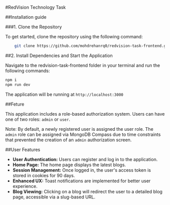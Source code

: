 #RedVision Technology Task

##Installation guide

###1. Clone the Repository

To get started, clone the repository using the following command:


```bash
    git clone https://github.com/mohdrehanrq0/redvision-task-frontend.git
```

##2. Install Dependencies and Start the Application

Navigate to the redvision-task-frontend folder in your terminal and run the following commands:

```bash
npm i
npm run dev
```

The application will be running at `http://localhost:3000`

##Feture

This application includes a role-based authorization system. Users can have one of two roles: `admin` or `user`.

Note: By default, a newly registered user is assigned the user role. The `admin` role can be assigned via MongoDB Compass due to time constraints that prevented the creation of an `admin` authorization screen.

##User Features

* **User Authentication:** Users can register and log in to the application.
* **Home Page:** The home page displays the latest blogs.
* **Session Management:** Once logged in, the user's access token is stored in cookies for 90 days.
* **Enhanced UX:** Toast notifications are implemented for better user experience.
* **Blog Viewing:** Clicking on a blog will redirect the user to a detailed blog page, accessible via a slug-based URL.
